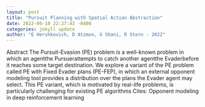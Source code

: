 ```yaml
--- 
layout: post 
title: "Pursuit Planning with Spatial Action Abstraction" 
date: 2022-06-10 22:27:43 -0400 
categories: jekyll update 
author: "E Hershkovich, D Atzmon, G Shani, R Stern - 2022" 
--- 
```

Abstract The Pursuit-Evasion (PE) problem is a well-known problem in which an agentthe Pursuerattempts to catch another agentthe Evaderbefore it reaches some target destination. We explore a variant of the PE problem called PE with Fixed Evader plans (PE-FEP), in which an external opponent modeling tool provides a distribution over the plans the Evader agent may select. This PE variant, which is motivated by real-life problems, is particularly challenging for existing PE algorithms Cites: Opponent modeling in deep reinforcement learning